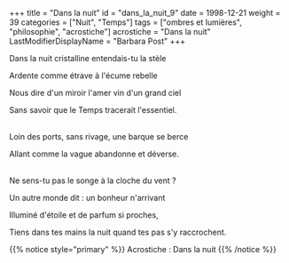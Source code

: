 +++
title = "Dans la nuit"
id = "dans_la_nuit_9"
date = 1998-12-21
weight = 39
categories = ["Nuit", "Temps"]
tags = ["ombres et lumières", "philosophie", "acrostiche"]
acrostiche = "Dans la nuit"
LastModifierDisplayName = "Barbara Post"
+++

Dans la nuit cristalline entendais-tu la stèle

Ardente comme étrave à l'écume rebelle

Nous dire d'un miroir l'amer vin d'un grand ciel

Sans savoir que le Temps tracerait l'essentiel.

 \
Loin des ports, sans rivage, une barque se berce

Allant comme la vague abandonne et déverse.

 \
Ne sens-tu pas le songe à la cloche du vent ?

Un autre monde dit : un bonheur n'arrivant

Illuminé d'étoile et de parfum si proches,

Tiens dans tes mains la nuit quand tes pas s'y raccrochent.

{{% notice style="primary" %}}
Acrostiche : Dans la nuit
{{% /notice %}}
